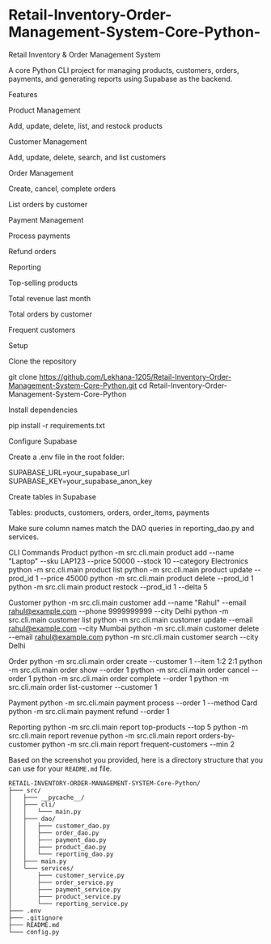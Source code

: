 # Retail-Inventory-Order-Management-System-Core-Python-
Retail Inventory & Order Management System

A core Python CLI project for managing products, customers, orders, payments, and generating reports using Supabase as the backend.

Features

Product Management

Add, update, delete, list, and restock products

Customer Management

Add, update, delete, search, and list customers

Order Management

Create, cancel, complete orders

List orders by customer

Payment Management

Process payments

Refund orders

Reporting

Top-selling products

Total revenue last month

Total orders by customer

Frequent customers

Setup

Clone the repository

git clone https://github.com/Lekhana-1205/Retail-Inventory-Order-Management-System-Core-Python.git
cd Retail-Inventory-Order-Management-System-Core-Python


Install dependencies

pip install -r requirements.txt


Configure Supabase

Create a .env file in the root folder:

SUPABASE_URL=your_supabase_url
SUPABASE_KEY=your_supabase_anon_key


Create tables in Supabase

Tables: products, customers, orders, order_items, payments

Make sure column names match the DAO queries in reporting_dao.py and services.

CLI Commands
Product
python -m src.cli.main product add --name "Laptop" --sku LAP123 --price 50000 --stock 10 --category Electronics
python -m src.cli.main product list
python -m src.cli.main product update --prod_id 1 --price 45000
python -m src.cli.main product delete --prod_id 1
python -m src.cli.main product restock --prod_id 1 --delta 5

Customer
python -m src.cli.main customer add --name "Rahul" --email rahul@example.com --phone 9999999999 --city Delhi
python -m src.cli.main customer list
python -m src.cli.main customer update --email rahul@example.com --city Mumbai
python -m src.cli.main customer delete --email rahul@example.com
python -m src.cli.main customer search --city Delhi

Order
python -m src.cli.main order create --customer 1 --item 1:2 2:1
python -m src.cli.main order show --order 1
python -m src.cli.main order cancel --order 1
python -m src.cli.main order complete --order 1
python -m src.cli.main order list-customer --customer 1

Payment
python -m src.cli.main payment process --order 1 --method Card
python -m src.cli.main payment refund --order 1

Reporting
python -m src.cli.main report top-products --top 5
python -m src.cli.main report revenue
python -m src.cli.main report orders-by-customer
python -m src.cli.main report frequent-customers --min 2

Based on the screenshot you provided, here is a directory structure that you can use for your `README.md` file.

```
RETAIL-INVENTORY-ORDER-MANAGEMENT-SYSTEM-Core-Python/
├─── src/
│   ├─── __pycache__/
│   ├─── cli/
│   │   └─── main.py
│   ├─── dao/
│   │   ├─── customer_dao.py
│   │   ├─── order_dao.py
│   │   ├─── payment_dao.py
│   │   ├─── product_dao.py
│   │   └─── reporting_dao.py
│   ├─── main.py
│   └─── services/
│       ├─── customer_service.py
│       ├─── order_service.py
│       ├─── payment_service.py
│       ├─── product_service.py
│       └─── reporting_service.py
├─── .env
├─── .gitignore
├─── README.md
└─── config.py
```
